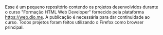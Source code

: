 Esse é um pequeno repositório contendo os projetos desenvolvidos durante o curso "Formação HTML Web Developer" 
fornecido pela plataforma https://web.dio.me.
A publicação é necessária para dar continuidade ao curso.
Todos projetos foram feitos utilizando o Firefox como browser principal.
